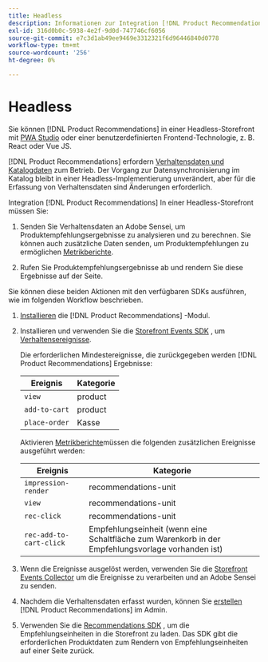 ```yaml
---
title: Headless
description: Informationen zur Integration [!DNL Product Recommendations] in einer Headless-Storefront.
exl-id: 316d0b0c-5938-4e2f-9d0d-747746cf6056
source-git-commit: e7c3d1ab49ee9469e3312321f6d96446840d0778
workflow-type: tm+mt
source-wordcount: '256'
ht-degree: 0%

---
```


# Headless

Sie können [!DNL Product Recommendations] in einer Headless-Storefront mit [PWA Studio](https://developer.adobe.com/commerce/pwa-studio/) oder einer benutzerdefinierten Frontend-Technologie, z. B. React oder Vue JS.

[!DNL Product Recommendations] erfordern [Verhaltensdaten und Katalogdaten](https://devdocs.magento.com/recommendations/product-recs.html#typesofdata) zum Betrieb. Der Vorgang zur Datensynchronisierung im Katalog bleibt in einer Headless-Implementierung unverändert, aber für die Erfassung von Verhaltensdaten sind Änderungen erforderlich.

Integration [!DNL Product Recommendations] In einer Headless-Storefront müssen Sie:

1. Senden Sie Verhaltensdaten an Adobe Sensei, um Produktempfehlungsergebnisse zu analysieren und zu berechnen. Sie können auch zusätzliche Daten senden, um Produktempfehlungen zu ermöglichen [Metrikberichte](workspace.md).

1. Rufen Sie Produktempfehlungsergebnisse ab und rendern Sie diese Ergebnisse auf der Seite.

Sie können diese beiden Aktionen mit den verfügbaren SDKs ausführen, wie im folgenden Workflow beschrieben.

1. [Installieren](install-configure.md) die [!DNL Product Recommendations] -Modul.

1. Installieren und verwenden Sie die [Storefront Events SDK](https://devdocs.magento.com/shared-services/storefront-events-sdk.html) , um [Verhaltensereignisse](https://devdocs.magento.com/recommendations/events.html).

   Die erforderlichen Mindestereignisse, die zurückgegeben werden [!DNL Product Recommendations] Ergebnisse:

   | Ereignis | Kategorie |
   |--- | ---|
   | `view` | product |
   | `add-to-cart` | product |
   | `place-order` | Kasse |

   Aktivieren [Metrikberichte](workspace.md)müssen die folgenden zusätzlichen Ereignisse ausgeführt werden:

   | Ereignis | Kategorie |
   |--- | ---|
   | `impression-render` | recommendations-unit |
   | `view` | recommendations-unit |
   | `rec-click` | recommendations-unit |
   | `rec-add-to-cart-click` | Empfehlungseinheit (wenn eine Schaltfläche zum Warenkorb in der Empfehlungsvorlage vorhanden ist) |

1. Wenn die Ereignisse ausgelöst werden, verwenden Sie die [Storefront Events Collector](https://devdocs.magento.com/shared-services/storefront-event-collector.html) um die Ereignisse zu verarbeiten und an Adobe Sensei zu senden.

1. Nachdem die Verhaltensdaten erfasst wurden, können Sie [erstellen](create.md) [!DNL Product Recommendations] im Admin.

1. Verwenden Sie die [Recommendations SDK](https://devdocs.magento.com/recommendations/recs-api.html) , um die Empfehlungseinheiten in die Storefront zu laden. Das SDK gibt die erforderlichen Produktdaten zum Rendern von Empfehlungseinheiten auf einer Seite zurück.

